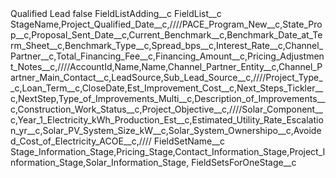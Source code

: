 <?xml version="1.0" encoding="UTF-8"?>
<CustomMetadata xmlns="http://soap.sforce.com/2006/04/metadata" xmlns:xsi="http://www.w3.org/2001/XMLSchema-instance" xmlns:xsd="http://www.w3.org/2001/XMLSchema">
    <label>Qualified Lead</label>
    <protected>false</protected>
    <values>
        <field>FieldListAdding__c</field>
        <value xsi:nil="true"/>
    </values>
    <values>
        <field>FieldList__c</field>
        <value xsi:type="xsd:string">StageName,Project_Qualified_Date__c,////PACE_Program_New__c,State_Prop__c,Proposal_Sent_Date__c,Current_Benchmark__c,Benchmark_Date_at_Term_Sheet__c,Benchmark_Type__c,Spread_bps__c,Interest_Rate__c,Channel_Partner__c,Total_Financing_Fee__c,Financing_Amount__c,Pricing_Adjustment_Notes__c,////AccountId,Name,Name,Channel_Partner_Entity__c,Channel_Partner_Main_Contact__c,LeadSource,Sub_Lead_Source__c,////Project_Type__c,Loan_Term__c,CloseDate,Est_Improvement_Cost__c,Next_Steps_Tickler__c,NextStep,Type_of_Improvements_Multi__c,Description_of_Improvements__c,Construction_Work_Status__c,Project_Objective__c,////Solar_Component__c,Year_1_Electricity_kWh_Production_Est__c,Estimated_Utility_Rate_Escalation_yr__c,Solar_PV_System_Size_kW__c,Solar_System_Ownershipo__c,Avoided_Cost_of_Electricity_ACOE__c,////</value>
    </values>
    <values>
        <field>FieldSetName__c</field>
        <value xsi:type="xsd:string">Stage_Information_Stage,Pricing_Stage,Contact_Information_Stage,Project_Information_Stage,Solar_Information_Stage,</value>
    </values>
    <values>
        <field>FieldSetsForOneStage__c</field>
        <value xsi:nil="true"/>
    </values>
</CustomMetadata>
